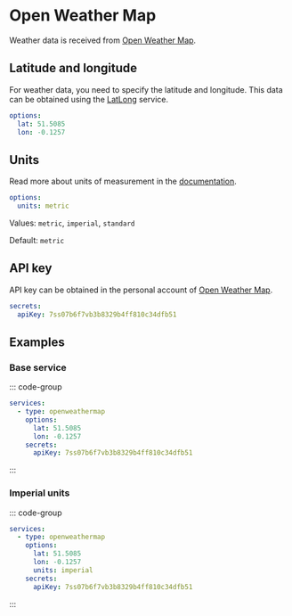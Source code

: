 # Open Weather Map

<preview-image name="services/openweathermap" />

Weather data is received from [Open Weather Map](https://openweathermap.org/).

<!--@include: ../_parts/extends-base-service.md-->

## Latitude and longitude

For weather data, you need to specify the latitude and longitude. This data can be obtained using the [LatLong](https://www.latlong.net/) service.

```yaml
options:
  lat: 51.5085
  lon: -0.1257
```

## Units

Read more about units of measurement in the [documentation](https://openweathermap.org/weather-data).

```yaml
options:
  units: metric
```

Values: `metric`, `imperial`, `standard`

Default: `metric`

## API key

API key can be obtained in the personal account of [Open Weather Map](https://home.openweathermap.org/api_keys).

```yaml
secrets:
  apiKey: 7ss07b6f7vb3b8329b4ff810c34dfb51
```

<!--@include: ../_parts/secrets-safety.md-->

## Examples

### Base service

::: code-group
```yaml [config.yml]
services:
  - type: openweathermap
    options:
      lat: 51.5085
      lon: -0.1257
    secrets:
      apiKey: 7ss07b6f7vb3b8329b4ff810c34dfb51
```
:::

### Imperial units

::: code-group
```yaml [config.yml]
services:
  - type: openweathermap
    options:
      lat: 51.5085
      lon: -0.1257
      units: imperial
    secrets:
      apiKey: 7ss07b6f7vb3b8329b4ff810c34dfb51
```
:::
